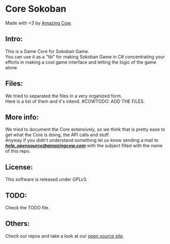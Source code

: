 Core Sokoban 
====
Made with <3 by [Amazing Cow](http://www.amazingcow.com).

## Intro:
This is a Game Core for Sokoban Game.   
You can use it as a "lib" for making Sokoban Game in C# concentrating 
your efforts in making a cool game interface and letting the logic of the 
game alone.

## Files:
We tried to separated the files in a very organized form.   
Here is a list of them and it's intend.
#COWTODO: ADD THE FILES.

## More info:
We tried to document the Core extensively, so we think that is pretty ease to 
get what the Core is doing, the API calls and stuff.   
Anyway if you didn't understand something let us know sending a mail to 
***help_opensource@amazingcow.com***  with the subject filled with the
name of this repo.

## License:
This software is released under GPLv3.

## TODO:
Check the TODO file.

## Others:
Check our repos and take a look at our [open source site](http://opensource.amazingcow.com).
